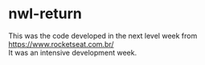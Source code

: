 # nwl-return
This was the code developed in the next level week from  https://www.rocketseat.com.br/  
It was an intensive development week. 


<!-- código aula 1 - #NextLevel
     código aula 2 - #NeverStopLearning-->
